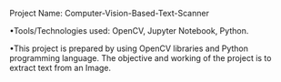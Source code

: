 Project Name: Computer-Vision-Based-Text-Scanner

•Tools/Technologies used: OpenCV, Jupyter Notebook, Python.

•This project is prepared by using OpenCV libraries and Python programming language. The objective and working of the project is to extract text from an Image.
